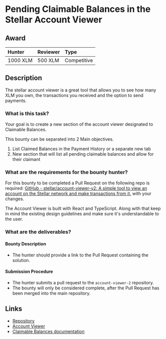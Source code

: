 # Pending Claimable Balances in the Stellar Account Viewer
## Award
| Hunter | Reviewer | Type
| :- | :- | :-
| 1000 XLM | 500 XLM | Competitive | 

## Description
The stellar account viewer is a great tool that allows you to see how many XLM you own, the transactions you received and the option to send payments.

### What is this task?
Your goal is to create a new section of the account viewer designated to Claimable Balances. 

This bounty can be separated into 2 Main objectives.

1) List Claimed Balances in the Payment History or a separate new tab
2) New section that will list all pending claimable balances and allow for their claimant

### What are the requirements for the bounty hunter?
For this bounty to be completed a Pull Request on the following repo is required: [GitHub - stellar/account-viewer-v2: A simple tool to view an account on the Stellar network and make transactions from it.](https://github.com/stellar/account-viewer-v2) with your changes.

The Account Viewer is built with React and TypeScript. Along with that keep in mind the existing design guidelines and make sure it's understandable to the user.


### What are the deliverables?

#### Bounty Description
- The hunter should provide a link to the Pull Request containing the solution.

#### Submission Procedure
- The hunter submits a pull request to the `account-viewer-2` repository.
- The bounty will only be considered complete, after the Pull Request has been merged into the main repository.

## Links
- [Repository](https://github.com/stellar/account-viewer-v2)
- [Account Viewer](https://accountviewer.stellar.org/)
- [Claimable Balances documentation](https://developers.stellar.org/docs/glossary/claimable-balance/)
